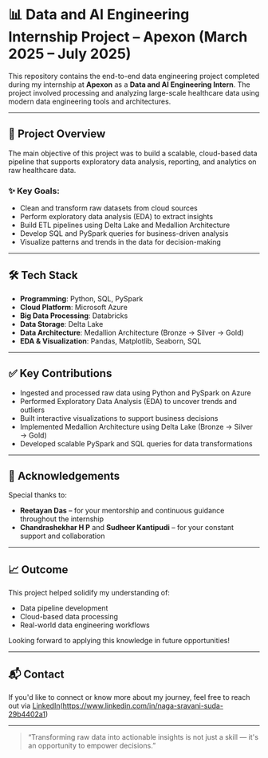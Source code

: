 # 📊 Data and AI Engineering Internship Project – Apexon (March 2025 – July 2025)

This repository contains the end-to-end data engineering project completed during my internship at **Apexon** as a **Data and AI Engineering Intern**. The project involved processing and analyzing large-scale healthcare data using modern data engineering tools and architectures.

---

## 🚀 Project Overview

The main objective of this project was to build a scalable, cloud-based data pipeline that supports exploratory data analysis, reporting, and analytics on raw healthcare data.

### ✨ Key Goals:
- Clean and transform raw datasets from cloud sources
- Perform exploratory data analysis (EDA) to extract insights
- Build ETL pipelines using Delta Lake and Medallion Architecture
- Develop SQL and PySpark queries for business-driven analysis
- Visualize patterns and trends in the data for decision-making

---

## 🛠️ Tech Stack

- **Programming**: Python, SQL, PySpark  
- **Cloud Platform**: Microsoft Azure  
- **Big Data Processing**: Databricks  
- **Data Storage**: Delta Lake  
- **Data Architecture**: Medallion Architecture (Bronze → Silver → Gold)  
- **EDA & Visualization**: Pandas, Matplotlib, Seaborn, SQL

---


## ✅ Key Contributions

- Ingested and processed raw data using Python and PySpark on Azure
- Performed Exploratory Data Analysis (EDA) to uncover trends and outliers
- Built interactive visualizations to support business decisions
- Implemented Medallion Architecture using Delta Lake (Bronze → Silver → Gold)
- Developed scalable PySpark and SQL queries for data transformations

---

## 🙏 Acknowledgements

Special thanks to:

- **Reetayan Das** – for your mentorship and continuous guidance throughout the internship
- **Chandrashekhar H P** and **Sudheer Kantipudi** – for your constant support and collaboration

---

## 📈 Outcome

This project helped solidify my understanding of:
- Data pipeline development
- Cloud-based data processing
- Real-world data engineering workflows

Looking forward to applying this knowledge in future opportunities!

---

## 📬 Contact

If you'd like to connect or know more about my journey, feel free to reach out via [LinkedIn]([LinkedIn])(https://www.linkedin.com/in/naga-sravani-suda-29b4402a1)

---

> “Transforming raw data into actionable insights is not just a skill — it's an opportunity to empower decisions.”

